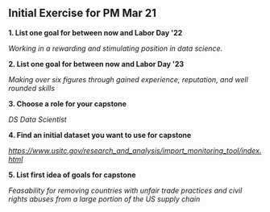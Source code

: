 ## Initial Exercise for PM Mar 21

**1. List one goal for between now and Labor Day '22**

  _Working in a rewarding and stimulating position in data science._
  
**2. List one goal for between now and Labor Day '23**

  _Making over six figures through gained experience, reputation, and well rounded skills_
  
**3. Choose a role for your capstone**

_DS Data Scientist_

**4. Find an initial dataset you want to use for capstone**

_https://www.usitc.gov/research_and_analysis/import_monitoring_tool/index.html_

**5. List first idea of goals for capstone**

_Feasability for removing countries with unfair trade practices and civil rights abuses from a large portion of the US supply chain_